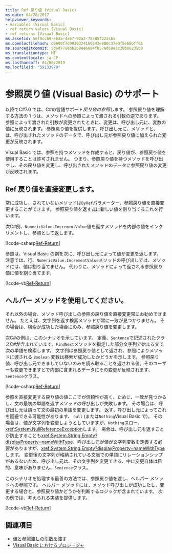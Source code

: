 ```yaml
---
title: Ref 戻り値 (Visual Basic)
ms.date: 04/28/2017
helpviewer_keywords:
- variables [Visual Basic]
- ref return values [Visual Basic]
- ref returns [Visual Basic]
ms.assetid: 5ef0cc69-eb3a-4a67-92a2-78585f223cb5
ms.openlocfilehash: d0600f7d9030324160343e800c37e0f5e68bff61
ms.sourcegitcommit: 5b6d778ebb269ee6684fb57ad69a8c28b06235b9
ms.translationtype: MT
ms.contentlocale: ja-JP
ms.lasthandoff: 04/08/2019
ms.locfileid: "59133979"
---
```

# <a name="support-for-reference-return-values-visual-basic"></a>参照戻り値 (Visual Basic) のサポート

以降でC#7.0 では、C#の言語サポート*戻り値の参照*します。 参照戻り値を理解する方法の 1 つは、メソッドへの参照によって渡される引数の逆であります。 参照によって渡された引数が変更されたときに、変更は、呼び出し元に、変数の値に反映されます。 参照戻り値を提供します、呼び出し元に、メソッドと、は、呼び出されたメソッドのデータで、呼び出し元が参照戻り値に加えられた変更が反映されます。

Visual Basic では、参照を持つメソッドを作成すると、戻り値が、参照戻り値を使用することは許可されません。 つまり、参照戻り値を持つメソッドを呼び出すし、その戻り値を変更し、呼び出されたメソッドのデータに参照戻り値の変更が反映されます。

## <a name="modifying-the-ref-return-value-directly"></a>Ref 戻り値を直接変更します。

常に成功し、されていないメソッドは`ByRef`パラメーター、参照戻り値を直接変更することができます。 参照戻り値を返す式に新しい値を割り当てるこれを行います。 

次C#例、`NumericValue.IncrementValue`値を返すメソッドを内部の値をインクリメントし、参照として返します。 

[!code-csharp[Ref-Return](../../../../../samples/snippets/visualbasic/programming-guide/language-features/procedures/ref-returns1.cs)]

参照は、Visual Basic の例を次に、呼び出し元によって値が変更を返します。 注意では、行、`NumericValue.IncrementValue`メソッドの呼び出しでは、メソッドには、値は割り当てません。 代わりに、メソッドによって返される参照戻り値に値を割り当てます。

[!code-vb[Ref-Return](../../../../../samples/snippets/visualbasic/programming-guide/language-features/procedures/use-ref-returns1.vb)]

## <a name="using-a-helper-method"></a>ヘルパー メソッドを使用してください。

それ以外の場合、メソッド呼び出しの参照の戻り値を直接変更常にお勧めできません。 たとえば、文字列を返す検索メソッドが常に一致が見つかりません。 その場合は、検索が成功した場合にのみ、参照戻り値を変更します。

次C#の例は、このシナリオを示しています。 定義、`Sentence`で記述されたクラスC#が含まれています、`FindNext`メソッドを指定した部分文字列で始まる文で次の単語を検索します。 文字列は参照戻り値として返され、参照によりメソッドに渡される `Boolean` 変数は検索が成功したかどうかを示します。 参照戻り値、呼び出し元できましていないのみを読み取ることを返される値。そのユーザーも変更できますとで内部に含まれるデータにその変更が反映されます、`Sentence`クラス。

[!code-csharp[Ref-Return](../../../../../samples/snippets/visualbasic/getting-started/ref-returns.cs)]

参照を直接変更する戻り値の値ここでが信頼性が高く、ために、一致が見つかるし、文の最初の単語を返すメソッドの呼び出しが失敗します。 その場合は、呼び出し元は誤って文の最初の単語を変更します。 返す、呼び出し元によってこれを回避できる可能性があります、 `null` (または`Nothing`Visual Basic で)。 その場合は、値が文字列を変更しようとしていますが、`Nothing`スロー、<xref:System.NullReferenceException>します。 場合は、呼び出し元を返すことが防止することも<xref:System.String.Empty?displayProperty=nameWithType>、呼び出し元が値が文字列変数を定義する必要がありますが、<xref:System.String.Empty?displayProperty=nameWithType>します。 変更後の文字列が格納されている文脈での単語にリレーションシップがあるないため、呼び出し元は、その文字列を変更できる、中に変更自体は目的、意味がありません、`Sentence`クラス。

このシナリオを処理する最善の方法では、参照戻り値を渡し、ヘルパー メソッドへの参照です。 ヘルパー メソッドには、メソッド呼び出しが成功したし、変更する場合と、参照戻り値かどうかを判断するロジックが含まれています。 次の例では、考えられる実装を提供します。

[!code-vb[Ref-Return](../../../../../samples/snippets/visualbasic/getting-started/ref-return-helper.vb#1)]

## <a name="see-also"></a>関連項目

- [値と参照渡しの引数を渡す](passing-arguments-by-value-and-by-reference.md)
- [Visual Basic におけるプロシージャ](index.md)
